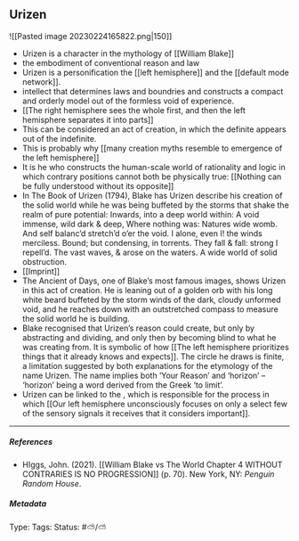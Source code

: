 ## Urizen  # 

![[Pasted image 20230224165822.png|150]]

- Urizen is a character in the mythology of [[William Blake]]
- the embodiment of conventional reason and law
- Urizen is a personification the [[left hemisphere]] and the [[default mode network]].
- intellect that determines laws and boundries and constructs a compact and orderly model out of the formless void of experience. 
- [[The right hemisphere sees the whole first, and then the left hemisphere separates it into parts]]
- This can be considered an act of creation, in which the definite appears out of the indefinite. 
- This is probably why [[many creation myths resemble to emergence of the left hemisphere]]
- It is he who constructs the human-scale world of rationality and logic in which contrary positions cannot both be physically true: [[Nothing can be fully understood without its opposite]]
- In The Book of Urizen (1794), Blake has Urizen describe his creation of the solid world while he was being buffeted by the storms that shake the realm of pure potential: Inwards, into a deep world within: A void immense, wild dark & deep,  Where nothing was: Natures wide womb.  And self balanc’d stretch’d o’er the void. I alone, even I! the winds merciless. Bound; but condensing, in torrents.  They fall & fall: strong I repell’d.  The vast waves, & arose on the waters.  A wide world of solid obstruction.
- [[Imprint]]
- The Ancient of Days, one of Blake’s most famous images, shows Urizen in this act of creation. He is leaning out of a golden orb with his long white beard buffeted by the storm winds of the dark, cloudy unformed void, and he reaches down with an outstretched compass to measure the solid world he is building. 
- Blake recognised that Urizen’s reason could create, but only by abstracting and dividing, and only then by becoming blind to what he was creating from. It is symbolic of how [[The left hemisphere prioritizes things that it already knows and expects]]. The circle he draws is finite, a limitation suggested by both explanations for the etymology of the name Urizen. The name implies both ‘Your Reason’ and ‘horizon’ – ‘horizon’ being a word derived from the Greek ‘to limit’.
- Urizen can be linked to the , which is responsible for the process in which [[Our left hemisphere unconsciously focuses on only a select few of the sensory signals it receives that it considers important]]. 

___

##### References

- HIggs, John. (2021). [[William Blake vs The World Chapter 4 WITHOUT CONTRARIES IS NO PROGRESSION]] (p. 70). New York, NY: _Penguin Random House_.

##### Metadata

Type: 
Tags:
Status: #⛅️/⛅️